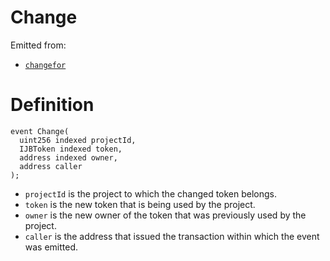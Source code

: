 # Change

Emitted from:

* [`changefor`](../write/changefor.md)

# Definition

```solidity
event Change(
  uint256 indexed projectId,
  IJBToken indexed token,
  address indexed owner,
  address caller
);
```

* `projectId` is the project to which the changed token belongs.
* `token` is the new token that is being used by the project.
* `owner` is the new owner of the token that was previously used by the project.
* `caller` is the address that issued the transaction within which the event was emitted.
